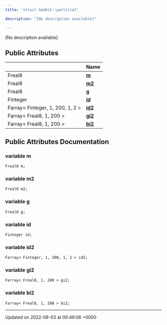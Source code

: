 ```yaml
---
title: 'struct Gambit::particle2'

description: "[No description available]"

---
```









[No description available]

## Public Attributes

|                | Name           |
| -------------- | -------------- |
| Freal8 | **[m](/documentation/code/main/classes/structgambit_1_1particle2/#variable-m)**  |
| Freal8 | **[m2](/documentation/code/main/classes/structgambit_1_1particle2/#variable-m2)**  |
| Freal8 | **[g](/documentation/code/main/classes/structgambit_1_1particle2/#variable-g)**  |
| Finteger | **[id](/documentation/code/main/classes/structgambit_1_1particle2/#variable-id)**  |
| Farray< Finteger, 1, 200, 1, 2 > | **[id2](/documentation/code/main/classes/structgambit_1_1particle2/#variable-id2)**  |
| Farray< Freal8, 1, 200 > | **[gi2](/documentation/code/main/classes/structgambit_1_1particle2/#variable-gi2)**  |
| Farray< Freal8, 1, 200 > | **[bi2](/documentation/code/main/classes/structgambit_1_1particle2/#variable-bi2)**  |

## Public Attributes Documentation

### variable m

```
Freal8 m;
```


### variable m2

```
Freal8 m2;
```


### variable g

```
Freal8 g;
```


### variable id

```
Finteger id;
```


### variable id2

```
Farray< Finteger, 1, 200, 1, 2 > id2;
```


### variable gi2

```
Farray< Freal8, 1, 200 > gi2;
```


### variable bi2

```
Farray< Freal8, 1, 200 > bi2;
```


-------------------------------

Updated on 2022-08-03 at 00:49:06 +0000